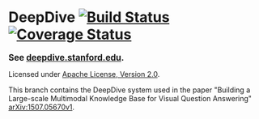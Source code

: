 # DeepDive [![Build Status](https://travis-ci.org/HazyResearch/deepdive.svg?branch=master)](https://travis-ci.org/HazyResearch/deepdive) [![Coverage Status](https://coveralls.io/repos/HazyResearch/deepdive/badge.svg?branch=master)](https://coveralls.io/r/HazyResearch/deepdive)

<strong><big>See [deepdive.stanford.edu](http://deepdive.stanford.edu).</big></strong>

Licensed under [Apache License, Version 2.0](http://www.apache.org/licenses/LICENSE-2.0.txt).

This branch contains the DeepDive system used in the paper "Building a Large-scale Multimodal Knowledge Base for Visual Question Answering" [arXiv:1507.05670v1](http://arxiv.org/abs/1507.05670).

